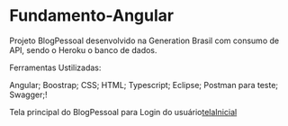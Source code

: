 # Fundamento-Angular

Projeto BlogPessoal desenvolvido na Generation Brasil com consumo de API, sendo o Heroku o banco de dados.

Ferramentas Ustilizadas:

Angular;
Boostrap;
CSS;
HTML;
Typescript;
Eclipse;
Postman para teste;
Swagger;!

Tela principal do BlogPessoal para Login do usuário[telaInicial](https://user-images.githubusercontent.com/55770645/133827567-12bbed11-163d-490c-99ae-ee126cd9c06a.png)
